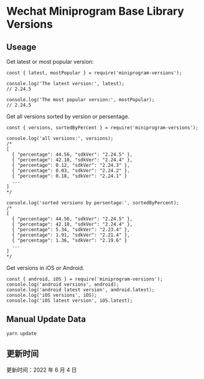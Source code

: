 
# Wechat Miniprogram Base Library Versions

## Useage

Get latest or most popular version:

```;
const { latest, mostPopular } = require('miniprogram-versions');

console.log('The latest version:', latest);
// 2.24.5

console.log('The most popular version:', mostPopular);
// 2.24.5

```

Get all versions sorted by version or persentage.

```
const { versions, sortedByPercent } = require('miniprogram-versions');

console.log('all versions:', versions);
/*
[
  { "percentage": 44.56, "sdkVer": "2.24.5" },
  { "percentage": 42.18, "sdkVer": "2.24.4" },
  { "percentage": 0.12, "sdkVer": "2.24.3" },
  { "percentage": 0.03, "sdkVer": "2.24.2" },
  { "percentage": 0.18, "sdkVer": "2.24.1" }
  ...
]
*/

console.log('sorted versions by persentage:', sortedByPercent);
/*
[
  { "percentage": 44.56, "sdkVer": "2.24.5" },
  { "percentage": 42.18, "sdkVer": "2.24.4" },
  { "percentage": 5.34, "sdkVer": "2.23.4" },
  { "percentage": 1.91, "sdkVer": "2.21.4" },
  { "percentage": 1.36, "sdkVer": "2.19.6" }
  ...
]
*/
```

Get versions in iOS or Android.

```
const { android, iOS } = require('miniprogram-versions');
console.log('android versions', android);
console.log('android latest version', android.latest);
console.log('iOS versions', iOS);
console.log('iOS latest version', iOS.latest);
```

## Manual Update Data

```
yarn update
```

## 更新时间

更新时间：2022 年 6 月 4 日
